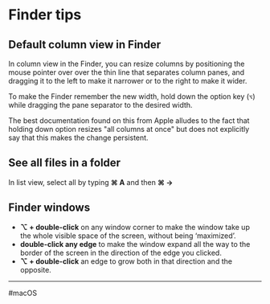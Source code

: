 # Finder tips

## Default column view in Finder

In column view in the Finder, you can resize columns by positioning the mouse pointer over over the thin line that separates column panes, and dragging it to the left to make it narrower or to the right to make it wider.

To make the Finder remember the new width, hold down the option key (`⌥`) while dragging the pane separator to the desired width.

The best documentation found on this from Apple alludes to the fact that holding down option resizes "all columns at once" but does not explicitly say that this makes the change persistent.

## See all files in a folder

In list view, select all by typing **⌘ A** and then **⌘ →**

## Finder windows

- **⌥ + double-click** on any window corner to make the window take up the whole visible space of the screen, without being ‘maximized’.
- **double-click any edge** to make the window expand all the way to the border of the screen in the direction of the edge you clicked.
- **⌥ + double-click** an edge to grow both in that direction and the opposite.

---

#macOS